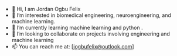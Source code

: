 - 👋 Hi, I am Jordan Ogbu Felix
- 👀 I’m interested in biomedical engineering, neuroengineering, and machine learning.
- 🌱 I’m currently learning machine learning and python .
- 💞️ I’m looking to collaborate on projects involving engineering and machine learning 
- 📫 You can reach me at: [jogbufelix@outlook.com]

<!---
JordanOgbuFelix/JordanOgbuFelix is a ✨ special ✨ repository because its `README.md` (this file) appears on your GitHub profile.
You can click the Preview link to take a look at your changes.
--->
